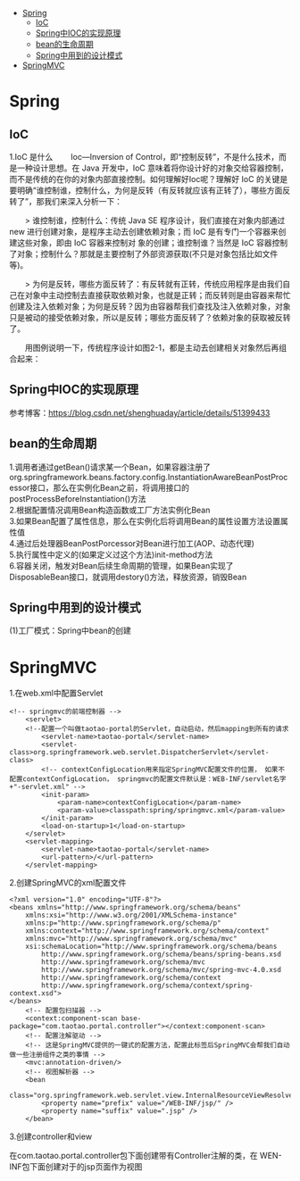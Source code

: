 <!-- MarkdownTOC -->

- [Spring](#spring)
    + [IoC](#ioc)
    + [Spring中IOC的实现原理](#spring中ioc的实现原理)
    + [bean的生命周期](#bean的生命周期)
    + [Spring中用到的设计模式](#spring中用到的设计模式)
- [SpringMVC](#springmvc)

<!-- /MarkdownTOC -->

# Spring
## IoC
1.IoC 是什么
　　Ioc—Inversion of Control，即“控制反转”，不是什么技术，而是一种设计思想。在 Java 开发中，IoC 意味着将你设计好的对象交给容器控制，而不是传统的在你的对象内部直接控制。如何理解好Ioc呢？理解好 IoC 的关键是要明确“谁控制谁，控制什么，为何是反转（有反转就应该有正转了），哪些方面反转了”，那我们来深入分析一下：

　　> 谁控制谁，控制什么：传统 Java SE 程序设计，我们直接在对象内部通过 new 进行创建对象，是程序主动去创建依赖对象；而 IoC 是有专门一个容器来创建这些对象，即由 IoC 容器来控制对 象的创建；谁控制谁？当然是 IoC 容器控制了对象；控制什么？那就是主要控制了外部资源获取(不只是对象包括比如文件等)。

　　> 为何是反转，哪些方面反转了：有反转就有正转，传统应用程序是由我们自己在对象中主动控制去直接获取依赖对象，也就是正转；而反转则是由容器来帮忙创建及注入依赖对象；为何是反转？因为由容器帮我们查找及注入依赖对象，对象只是被动的接受依赖对象，所以是反转；哪些方面反转了？依赖对象的获取被反转了。

　　用图例说明一下，传统程序设计如图2-1，都是主动去创建相关对象然后再组合起来：
## Spring中IOC的实现原理

参考博客：https://blog.csdn.net/shenghuaday/article/details/51399433

## bean的生命周期

1.调用者通过getBean()请求某一个Bean，如果容器注册了org.springframework.beans.factory.config.InstantiationAwareBeanPostProcessor接口，那么在实例化Bean之前，将调用接口的postProcessBeforeInstantiation()方法<br>
2.根据配置情况调用Bean构造函数或工厂方法实例化Bean<br>
3.如果Bean配置了属性信息，那么在实例化后将调用Bean的属性设置方法设置属性值<br>
4.通过后处理器BeanPostPorcessor对Bean进行加工(AOP、动态代理)<br>
5.执行属性中定义的(如果定义过这个方法)init-method方法<br>
6.容器关闭，触发对Bean后续生命周期的管理，如果Bean实现了DisposableBean接口，就调用destory()方法，释放资源，销毁Bean


## Spring中用到的设计模式

(1)工厂模式：Spring中bean的创建
# SpringMVC

1.在web.xml中配置Servlet
```
<!-- springmvc的前端控制器 -->
    <servlet>
    <!--配置一个叫做taotao-portal的Servlet，自动启动，然后mapping到所有的请求
        <servlet-name>taotao-portal</servlet-name>
        <servlet-class>org.springframework.web.servlet.DispatcherServlet</servlet-class>
        <!-- contextConfigLocation用来指定SpringMVC配置文件的位置， 如果不配置contextConfigLocation， springmvc的配置文件默认是：WEB-INF/servlet名字+"-servlet.xml" -->
        <init-param>
            <param-name>contextConfigLocation</param-name>
            <param-value>classpath:spring/springmvc.xml</param-value>
        </init-param>
        <load-on-startup>1</load-on-startup>
    </servlet>
    <servlet-mapping>
        <servlet-name>taotao-portal</servlet-name>
        <url-pattern>/</url-pattern>
    </servlet-mapping>
```

2.创建SpringMVC的xml配置文件
```
<?xml version="1.0" encoding="UTF-8"?>
<beans xmlns="http://www.springframework.org/schema/beans"
    xmlns:xsi="http://www.w3.org/2001/XMLSchema-instance" 
    xmlns:p="http://www.springframework.org/schema/p"
    xmlns:context="http://www.springframework.org/schema/context"
    xmlns:mvc="http://www.springframework.org/schema/mvc"
    xsi:schemaLocation="http://www.springframework.org/schema/beans 
        http://www.springframework.org/schema/beans/spring-beans.xsd
        http://www.springframework.org/schema/mvc 
        http://www.springframework.org/schema/mvc/spring-mvc-4.0.xsd
        http://www.springframework.org/schema/context 
        http://www.springframework.org/schema/context/spring-context.xsd">
</beans>
    <!-- 配置包扫描器 -->    
    <context:component-scan base-package="com.taotao.portal.controller"></context:component-scan>
    <!-- 配置注解驱动 -->
    <!-- 这是SpringMVC提供的一键式的配置方法，配置此标签后SpringMVC会帮我们自动做一些注册组件之类的事情 -->
    <mvc:annotation-driven/>
    <!-- 视图解析器 -->
    <bean
        class="org.springframework.web.servlet.view.InternalResourceViewResolver">
        <property name="prefix" value="/WEB-INF/jsp/" />
        <property name="suffix" value=".jsp" />
    </bean>
```

3.创建controller和view

在com.taotao.portal.controller包下面创建带有Controller注解的类，在    WEN-INF包下面创建对于的jsp页面作为视图